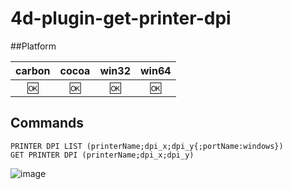 # 4d-plugin-get-printer-dpi

##Platform

| carbon | cocoa | win32 | win64 |
|:------:|:-----:|:---------:|:---------:|
|🆗|🆗|🆗|🆗|

Commands
---

```
PRINTER DPI LIST (printerName;dpi_x;dpi_y{;portName:windows})
GET PRINTER DPI (printerName;dpi_x;dpi_y)
```


![image](https://cloud.githubusercontent.com/assets/1725068/13600847/01ea0f78-e56f-11e5-8169-4279708ee76d.png)
